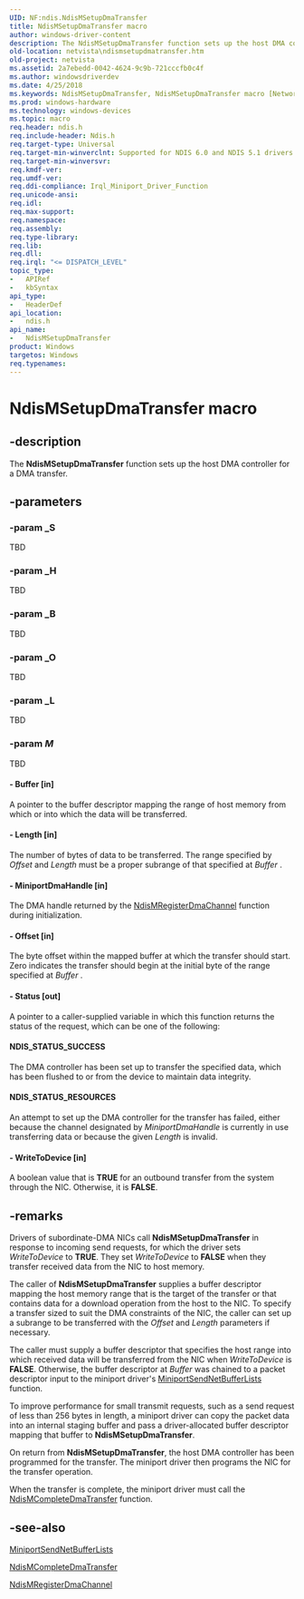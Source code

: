 ```yaml
---
UID: NF:ndis.NdisMSetupDmaTransfer
title: NdisMSetupDmaTransfer macro
author: windows-driver-content
description: The NdisMSetupDmaTransfer function sets up the host DMA controller for a DMA transfer.
old-location: netvista\ndismsetupdmatransfer.htm
old-project: netvista
ms.assetid: 2a7ebedd-0042-4624-9c9b-721cccfb0c4f
ms.author: windowsdriverdev
ms.date: 4/25/2018
ms.keywords: NdisMSetupDmaTransfer, NdisMSetupDmaTransfer macro [Network Drivers Starting with Windows Vista], dma_ref_b6de5799-dca5-4c30-aa3a-e20e1eac4f0f.xml, ndis/NdisMSetupDmaTransfer, netvista.ndismsetupdmatransfer
ms.prod: windows-hardware
ms.technology: windows-devices
ms.topic: macro
req.header: ndis.h
req.include-header: Ndis.h
req.target-type: Universal
req.target-min-winverclnt: Supported for NDIS 6.0 and NDIS 5.1 drivers (see    NdisMSetupDmaTransfer (NDIS   5.1)) in Windows Vista. Supported for NDIS 5.1 drivers (see    NdisMSetupDmaTransfer (NDIS   5.1)) in Windows XP.
req.target-min-winversvr: 
req.kmdf-ver: 
req.umdf-ver: 
req.ddi-compliance: Irql_Miniport_Driver_Function
req.unicode-ansi: 
req.idl: 
req.max-support: 
req.namespace: 
req.assembly: 
req.type-library: 
req.lib: 
req.dll: 
req.irql: "<= DISPATCH_LEVEL"
topic_type:
-	APIRef
-	kbSyntax
api_type:
-	HeaderDef
api_location:
-	ndis.h
api_name:
-	NdisMSetupDmaTransfer
product: Windows
targetos: Windows
req.typenames: 
---
```


# NdisMSetupDmaTransfer macro


## -description


The 
  <b>NdisMSetupDmaTransfer</b> function sets up the host DMA controller for a DMA transfer.


## -parameters




### -param _S

TBD


### -param _H

TBD


### -param _B

TBD


### -param _O

TBD


### -param _L

TBD


### -param _M_

TBD






#### - Buffer [in]

A pointer to the buffer descriptor mapping the range of host memory from which or into which the
     data will be transferred.


#### - Length [in]

The number of bytes of data to be transferred. The range specified by 
     <i>Offset</i> and 
     <i>Length</i> must be a proper subrange of that specified at 
     <i>Buffer</i> .


#### - MiniportDmaHandle [in]

The DMA handle returned by the 
     <a href="https://msdn.microsoft.com/library/windows/hardware/ff563646">NdisMRegisterDmaChannel</a> function
     during initialization.


#### - Offset [in]

The byte offset within the mapped buffer at which the transfer should start. Zero indicates the
     transfer should begin at the initial byte of the range specified at 
     <i>Buffer</i> .


#### - Status [out]

A pointer to a caller-supplied variable in which this function returns the status of the request,
     which can be one of the following:
     





#### NDIS_STATUS_SUCCESS

The DMA controller has been set up to transfer the specified data, which has been flushed to or
       from the device to maintain data integrity.



#### NDIS_STATUS_RESOURCES

An attempt to set up the DMA controller for the transfer has failed, either because the channel
       designated by 
       <i>MiniportDmaHandle</i> is currently in use transferring data or because the given 
       <i>Length</i> is invalid.


#### - WriteToDevice [in]

A boolean value that is <b>TRUE</b> for an outbound transfer from the system through the NIC. Otherwise,
     it is <b>FALSE</b>.


## -remarks



Drivers of subordinate-DMA NICs call 
    <b>NdisMSetupDmaTransfer</b> in response to incoming send requests, for which the driver sets 
    <i>WriteToDevice</i> to <b>TRUE</b>. They set 
    <i>WriteToDevice</i> to <b>FALSE</b> when they transfer received data from the NIC to host memory.

The caller of 
    <b>NdisMSetupDmaTransfer</b> supplies a buffer descriptor mapping the host memory range that is the target
    of the transfer or that contains data for a download operation from the host to the NIC. To specify a
    transfer sized to suit the DMA constraints of the NIC, the caller can set up a subrange to be transferred
    with the 
    <i>Offset</i> and 
    <i>Length</i> parameters if necessary.

The caller must supply a buffer descriptor that specifies the host range into which received data will
    be transferred from the NIC when 
    <i>WriteToDevice</i> is <b>FALSE</b>. Otherwise, the buffer descriptor at 
    <i>Buffer</i> was chained to a packet descriptor input to the miniport driver's 
    <a href="https://msdn.microsoft.com/0bd5966d-66a6-4548-8c84-7cedced2cf40">
    MiniportSendNetBufferLists</a> function.

To improve performance for small transmit requests, such as a send request of less than 256 bytes in
    length, a miniport driver can copy the packet data into an internal staging buffer and pass a
    driver-allocated buffer descriptor mapping that buffer to 
    <b>NdisMSetupDmaTransfer</b>.

On return from 
    <b>NdisMSetupDmaTransfer</b>, the host DMA controller has been programmed for the transfer. The miniport
    driver then programs the NIC for the transfer operation.

When the transfer is complete, the miniport driver must call the 
    <a href="https://msdn.microsoft.com/12a8062a-6d4b-4757-a076-56aeb5e4e48c">
    NdisMCompleteDmaTransfer</a> function.




## -see-also




<a href="https://msdn.microsoft.com/0bd5966d-66a6-4548-8c84-7cedced2cf40">MiniportSendNetBufferLists</a>



<a href="https://msdn.microsoft.com/library/windows/hardware/ff563564">NdisMCompleteDmaTransfer</a>



<a href="https://msdn.microsoft.com/library/windows/hardware/ff563646">NdisMRegisterDmaChannel</a>
 

 

